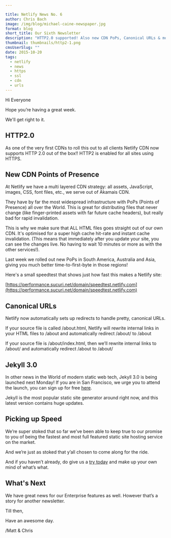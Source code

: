 ```yaml
---

title: Netlify News No. 6
author: Chris Bach
image: /img/blog/michael-caine-newspaper.jpg
format: blog
short_title: Our Sixth Newsletter
description: "HTTP2.0 supported! Also new CDN PoPs, Canonical URLs & more!"
thumbnail: thumbnails/http2-1.png
cmsUserSlug: ""
date: 2015-10-20
tags:
  - netlify
  - news
  - https
  - ssl
  - cdn
  - urls
---
```


Hi Everyone

Hope you’re having a great week.

We'll get right to it.

## HTTP2.0
As one of the very first CDNs to roll this out to all clients Netlify CDN now supports HTTP 2.0 out of the box!! HTTP2 is enabled for all sites using HTTPS.

## New CDN Points of Presence

At Netlify we have a multi layered CDN strategy: all assets, JavaScript, images, CSS, font files, etc., we serve out of Akamais CDN.

<!-- excerpt -->

They have by far the most widespread infrastructure with PoPs (Points of Presence) all over the World. This is great for distributing files that never change (like finger-printed assets with far future cache headers), but really bad for rapid invalidation.

 This is why we make sure that ALL HTML files goes straight out of our own CDN. It's optimised for a super high cache hit-rate and instant cache invalidation. (This means that immediately after you update your site, you can see the changes live. No having to wait 10 minutes or more as with the other services!).

 Last week we rolled out new PoPs in South America, Australia and Asia, giving you much better time-to-first-byte in those regions!

 Here's a small speedtest that shows just how fast this makes a Netlify site:

 [https://performance.sucuri.net/domain/speedtest.netlify.com](https://performance.sucuri.net/domain/speedtest.netlify.com)

## Canonical URLs

Netlify now automatically sets up redirects to handle pretty, canonical URLs.

 If your source file is called /about.html, Netlify will rewrite internal links in your HTML files to /about and automatically redirect /about/ to /about

 If your source file is /about/index.html, then we’ll rewrite internal links to /about/ and automatically redirect /about to /about/

## Jekyll 3.0

In other news in the World of modern static web tech, Jekyll 3.0 is being launched next Monday! If you are in San Francisco, we urge you to attend the launch, you can sign up for free [here](http://netlify.us2.list-manage.com/track/click?u=3ca88a0cd26d026e590224d67&amp;id=a963250994&amp;e=892365411d).

Jekyll is the most popular static site generator around right now, and this latest version contains huge updates.

## Picking up Speed

We’re super stoked that so far we’ve been able to keep true to our promise to you of being the fastest and most full featured static site hosting service on the market.

 And we’re just as stoked that y’all chosen to come along for the ride.

 And if you haven’t already, do give us a [try today](http://netlify.us2.list-manage.com/track/click?u=3ca88a0cd26d026e590224d67&amp;id=e38b9ef1dc&amp;e=892365411d) and make up your own mind of what’s what.

## What's Next

We have great news for our Enterprise features as well. However that’s a story for another newsletter.

   Till then,

 Have an awesome day.

 /Matt &amp; Chris
